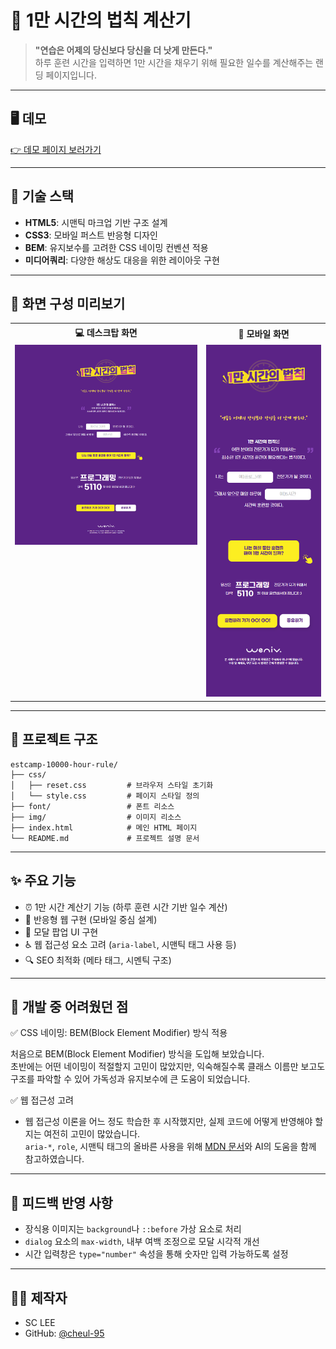 
# 📘 1만 시간의 법칙 계산기

> **"연습은 어제의 당신보다 당신을 더 낫게 만든다."**  
> 하루 훈련 시간을 입력하면 1만 시간을 채우기 위해 필요한 일수를 계산해주는 랜딩 페이지입니다.

---

## 🖥️ 데모

[👉 데모 페이지 보러가기](https://cheul-95.github.io/estcamp-10000-hour-rule/)  

---

## 🧩 기술 스택

- **HTML5**: 시맨틱 마크업 기반 구조 설계  
- **CSS3**: 모바일 퍼스트 반응형 디자인  
- **BEM**: 유지보수를 고려한 CSS 네이밍 컨벤션 적용  
- **미디어쿼리**: 다양한 해상도 대응을 위한 레이아웃 구현

---

## 📸 화면 구성 미리보기

<table align="center">
  <tr>
    <th align="center">💻 데스크탑 화면</th>
    <th align="center">📱 모바일 화면</th>
  </tr>
  <tr>
    <td align="center" valign="top">
      <img src="./img/1만시간-pc.png" alt="Desktop View" width="400">
    </td>
    <td align="center" valign="top">
      <img src="./img/1만시간-m.png" alt="Mobile View" width="250">
    </td>
  </tr>
</table>

---

## 📁 프로젝트 구조

```
estcamp-10000-hour-rule/
├── css/
│   ├── reset.css         # 브라우저 스타일 초기화
│   └── style.css         # 페이지 스타일 정의
├── font/                 # 폰트 리소스
├── img/                  # 이미지 리소스
├── index.html            # 메인 HTML 페이지
└── README.md             # 프로젝트 설명 문서
```

---

##  ✨ 주요 기능

- ⏰ 1만 시간 계산기 기능 (하루 훈련 시간 기반 일수 계산)
- 📱 반응형 웹 구현 (모바일 중심 설계)
- 🎯 모달 팝업 UI 구현
- ♿ 웹 접근성 요소 고려 (`aria-label`, 시맨틱 태그 사용 등)
- 🔍 SEO 최적화 (메타 태그, 시멘틱 구조)

---

## 📌 개발 중 어려웠던 점

✅ CSS 네이밍: BEM(Block Element Modifier) 방식 적용

처음으로 BEM(Block Element Modifier) 방식을 도입해 보았습니다.  
초반에는 어떤 네이밍이 적절할지 고민이 많았지만, 익숙해질수록 클래스 이름만 보고도 구조를 파악할 수 있어 가독성과 유지보수에 큰 도움이 되었습니다.

✅ 웹 접근성 고려
  - 웹 접근성 이론을 어느 정도 학습한 후 시작했지만, 실제 코드에 어떻게 반영해야 할지는 여전히 고민이 많았습니다.  
    `aria-*`, `role`, 시맨틱 태그의 올바른 사용을 위해 [MDN 문서](https://developer.mozilla.org/ko/)와 AI의 도움을 함께 참고하였습니다.

---

## 📝 피드백 반영 사항

- 장식용 이미지는 `background`나 `::before` 가상 요소로 처리
- `dialog` 요소의 `max-width`, 내부 여백 조정으로 모달 시각적 개선
- 시간 입력창은 `type="number"` 속성을 통해 숫자만 입력 가능하도록 설정

---

## 🙋‍♀️ 제작자

- SC LEE  
- GitHub: [@cheul-95](https://github.com/cheul-95)
